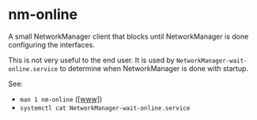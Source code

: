nm-online
=========

A small NetworkManager client that blocks until
NetworkManager is done configuring the interfaces.

This is not very useful to the end user. It is used
by `NetworkManager-wait-online.service` to determine
when NetworkManager is done with startup.

See:

- `man 1 nm-online` ([[www]](https://networkmanager.dev/docs/api/latest/nm-online.html))
- `systemctl cat NetworkManager-wait-online.service`
